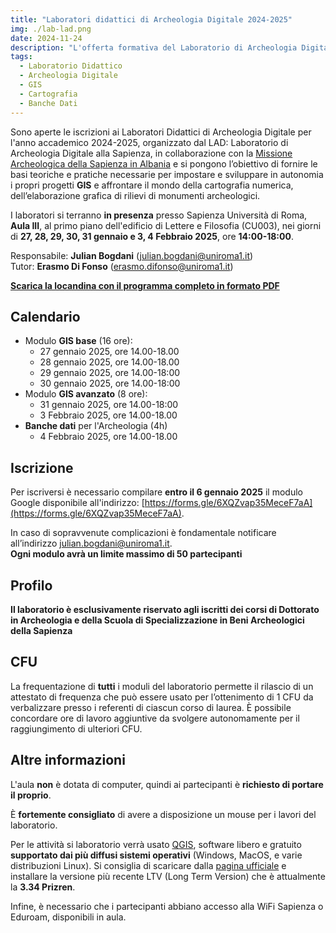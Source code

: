 ```yaml
---
title: "Laboratori didattici di Archeologia Digitale 2024-2025"
img: ./lab-lad.png
date: 2024-11-24
description: "L'offerta formativa del Laboratorio di Archeologia Digitale per l'anno accademico 2023-2024. Iscrizione, partecipazione, calendario..."
tags:
  - Laboratorio Didattico
  - Archeologia Digitale
  - GIS
  - Cartografia
  - Banche Dati
---
```


Sono aperte le iscrizioni ai Laboratori Didattici di Archeologia Digitale per l'anno accademico 2024-2025, organizzato dal LAD: Laboratorio di Archeologia Digitale alla Sapienza, in collaborazione con la [Missione Archeologica della Sapienza in Albania](../../ricerca/missione-archeologica-sapienza-a-cuka-e-ajtoit-albania/) e si pongono l’obiettivo di fornire le basi teoriche e pratiche necessarie per impostare e sviluppare in autonomia i propri progetti **GIS** e affrontare il mondo della cartografia numerica, dell’elaborazione grafica di rilievi di monumenti archeologici.

I laboratori si terranno **in presenza** presso Sapienza Università di Roma, **Aula III**, al primo piano dell'edificio di Lettere e Filosofia (CU003), nei giorni di **27, 28, 29, 30, 31 gennaio e 3, 4 Febbraio 2025**, ore **14:00-18:00**.

Responsabile: **Julian Bogdani** ([julian.bogdani@uniroma1.it](mailto:julian.bogdani@uniroma1.it))  
Tutor: **Erasmo Di Fonso** ([erasmo.difonso@uniroma1.it](mailto:erasmo.difonso@uniroma1.it))

[**Scarica la locandina con il programma completo in formato PDF**](../../didattica/laboratorio-gis-db/lab-gis-2024-2025.pdf)

## Calendario

- Modulo **GIS base** (16 ore):
  - 27 gennaio 2025, ore 14.00-18.00
  - 28 gennaio 2025, ore 14.00-18.00
  - 29 gennaio 2025, ore 14.00-18:00
  - 30 gennaio 2025, ore 14.00-18:00
- Modulo **GIS avanzato** (8 ore):
  - 31 gennaio 2025, ore 14.00-18:00
  - 3 Febbraio 2025, ore 14.00-18.00
- **Banche dati** per l'Archeologia (4h)
  - 4 Febbraio 2025, ore 14.00-18.00

## Iscrizione

Per iscriversi è necessario compilare **entro il 6 gennaio 2025** il modulo Google disponibile all'indirizzo: [https://forms.gle/6XQZvap35MeceF7aA](https://forms.gle/6XQZvap35MeceF7aA).

In caso di sopravvenute complicazioni è fondamentale notificare all’indirizzo [julian.bogdani@uniroma1.it](mailto:julian.bogdani@uniroma1.it).  
**Ogni modulo avrà un limite massimo di 50 partecipanti**

## Profilo

**Il laboratorio è esclusivamente riservato agli iscritti dei corsi di Dottorato in Archeologia e della Scuola di Specializzazione in Beni Archeologici della Sapienza**

## CFU

La frequentazione di **tutti** i moduli del laboratorio permette il rilascio di un attestato di frequenza che può essere usato per l’ottenimento di 1 CFU da verbalizzare presso i referenti di ciascun corso di laurea. È possibile concordare ore di lavoro aggiuntive da svolgere autonomamente per il raggiungimento di ulteriori CFU.


## Altre informazioni

L'aula **non** è dotata di computer, quindi ai partecipanti è **richiesto di portare il proprio**.

È **fortemente consigliato** di avere a disposizione un mouse per i lavori del laboratorio.

Per le attività si laboratorio verrà usato [QGIS](https://qgis.org/), software libero e gratuito **supportato dai più diffusi sistemi operativi** (Windows, MacOS, e varie distribuzioni Linux). Si consiglia di scaricare dalla [pagina ufficiale](https://qgis.org/download/) e installare la versione più recente LTV (Long Term Version) che è attualmente la **3.34 Prizren**.


Infine, è necessario che i partecipanti abbiano accesso alla WiFi Sapienza o Eduroam, disponibili in aula.